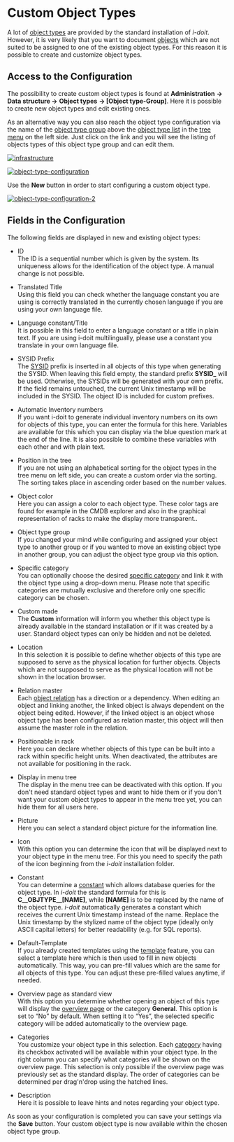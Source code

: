 # Custom Object Types

A lot of [object types](../glossary.md) are provided by the standard installation of _i-doit_. However, it is very likely that you want to document [objects](../glossary.md) which are not suited to be assigned to one of the existing object types. For this reason it is possible to create and customize object types.

## Access to the Configuration

The possibility to create custom object types is found at **Administration**  **→ Data structure →** **Object types** **→ [Object type-Group]**. Here it is possible to create new object types and edit existing ones.

As an alternative way you can also reach the object type configuration via the name of the [object type group](../glossary.md) above the [object type list](../glossary.md) in the [tree menu](../glossary.md) on the left side. Just click on the link and you will see the listing of objects types of this object type group and can edit them.

[![infrastructure](../assets/images/en/basics/custom-object-types/1-cot.png)](../assets/images/en/basics/custom-object-types/1-cot.png)

[![object-type-configuration](../assets/images/en/basics/custom-object-types/2-cot.png)](../assets/images/en/basics/custom-object-types/2-cot.png)

Use the **New** button  in order to start configuring a custom object type.

[![object-type-configuration-2](../assets/images/en/basics/custom-object-types/3-cot.png)](../assets/images/en/basics/custom-object-types/3-cot.png)

## Fields in the Configuration

The following fields are displayed in new and existing object types:

- ID  
    The ID is a sequential number which is given by the system. Its uniqueness allows for the identification of the object type. A manual change is not possible.
    
- Translated  Title  
    Using this field you can check whether the language constant you are using is correctly translated in the currently chosen language if you are using your own language file.
    
- Language constant/Title  
    It is possible in this field to enter a language constant or a title in plain text. If you are using i-doit multilingually, please use a constant you translate in your own language file.
    
- SYSID Prefix  
    The [SYSID](../glossary.md) prefix is inserted in all objects of this type when generating the SYSID. When leaving this field empty, the standard prefix **SYSID_** will be used. Otherwise, the SYSIDs will be generated with your own prefix. If the field remains untouched, the current Unix timestamp will be included in the SYSID. The object ID is included for custom prefixes.
    
- Automatic Inventory numbers  
    If you want i-doit to generate individual inventory numbers on its own for objects of this type, you can enter the formula for this here. Variables are available for this which you can display via the blue question mark at the end of the line. It is also possible to combine these variables with each other and with plain text.
    
- Position in the tree  
    If you are not using an alphabetical sorting for the object types in the tree menu on left side, you can create a custom order via the sorting. The sorting takes place in ascending order based on the number values.
    
- Object color  
    Here you can assign a color to each object type. These color tags are found for example in the CMDB explorer and also in the graphical representation of racks to make the display more transparent..
    
- Object type group  
    If you changed your mind while configuring and assigned your object type to another group or if you wanted to move an existing object type in another group, you can adjust the object type group via this option.
    
- Specific category  
    You can optionally choose the desired [specific category](../glossary.md) and link it with the object type using a drop-down menu. Please note that specific categories are mutually exclusive and therefore only one specific category can be chosen.
    
- Custom made  
    The **Custom** information will inform you whether this object type is already available in the standard installation or if it was created by a user. Standard object types can only be hidden and not be deleted.
    
- Location  
    In this selection it is possible to define whether objects of this type are supposed to serve as the physical location for further objects. Objects which are not supposed to serve as the physical location will not be shown in the location browser.
    
- Relation master  
    Each [object relation](./object-relations.md) has a direction or a dependency. When editing an object and linking another, the linked object is always dependent on the object being edited. However, if the linked object is an object whose object type has been configured as relation master, this object will then assume the master role in the relation.
    
- Positionable in rack  
    Here you can declare whether objects of this type can be built into a rack within specific height units. When deactivated, the attributes are not available for positioning in the rack.
    
- Display in menu tree  
    The display in the menu tree can be deactivated with this option. If you don't need standard object types and want to hide them or if you don't want your custom object types to appear in the menu tree yet, you can hide them for all users here.
    
- Picture  
    Here you can select a standard object picture for the information line.
    
- Icon  
    With this option you can determine the icon that will be displayed next to your object type in the menu tree. For this you need to specify the path of the icon beginning from the _i-doit_ installation folder.
    
- Constant  
    You can determine a [constant](../glossary.md) which allows database queries for the object type. In _i-doit_ the standard formula for this is **C__OBJTYPE__[NAME]**, while **[NAME]** is to be replaced by the name of the object type. _i-doit_ automatically generates a constant which receives the current Unix timestamp instead of the name. Replace the Unix timestamp by the stylized name of the object type (ideally only ASCII capital letters) for better readability (e.g. for SQL reports).
    
- Default-Template  
    If you already created templates using the [template](../efficient-documentation/templates.md) feature, you can select a template here which is then used to fill in new objects automatically. This way, you can pre-fill values which are the same for all objects of this type. You can adjust these pre-filled values anytime, if needed.
    
- Overview page as standard view  
    With this option you determine whether opening an object of this type will display the [overview page](../glossary.md) or the category **General**. This option is set to “No” by default. When setting it to “Yes”, the selected specific category will be added automatically to the overview page.
    
- Categories  
    You customize your object type in this selection. Each [category](../glossary.md) having its checkbox activated will be available within your object type. In the right column you can specify what categories will be shown on the overview page. This selection is only possible if the overview page was previously set as the standard display. The order of categories can be determined per drag'n'drop using the hatched lines.
    
- Description  
    Here it is possible to leave hints and notes regarding your object type.
    

As soon as your configuration is completed you can save your settings via the **Save** button. Your custom object type is now available within the chosen object type group.

